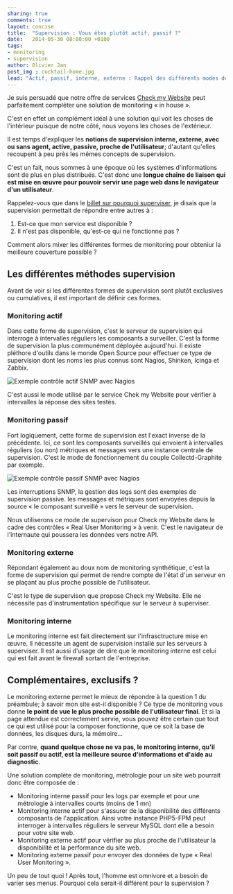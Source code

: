 ```yaml
---
sharing: true
comments: true
layout: concise
title:  "Supervision : Vous êtes plutôt actif, passif ?"
date:   2014-05-30 08:00:00 +0100
tags:
- monitoring
- supervision
author: Olivier Jan
post_img : cocktail-home.jpg
lead: "Actif, passif, interne, externe : Rappel des différents modes de supervision d'un site web."
---
```


Je suis persuadé que notre offre de services [Check my Website](http://www.checkmy.ws) peut parfaitement compléter une solution de monitoring « in house ».

C'est en effet un complément idéal à une solution qui voit les choses de l'intérieur puisque de notre côté, nous voyons les choses de l'extérieur.

Il est temps d'expliquer les **notions de supervision interne, externe, avec ou sans agent, active, passive, proche de l'utilisateur**; d'autant qu'elles recoupent à peu près les mêmes concepts de supervision.

C'est un fait, nous sommes à une époque où les systèmes d'informations sont de plus en plus distribués. C'est donc une **longue chaîne de liaison qui est mise en œuvre pour pouvoir servir une page web dans le navigateur d'un utilisateur**.

Rappelez-vous que dans le [billet sur pourquoi superviser](/2014/02/pourquoi-superviser-site-web/), je disais que la supervision permettait de répondre entre autres à :

1. Est-ce que mon service est disponible ?
2. Il n'est pas disponible, qu'est-ce qui ne fonctionne pas ?

Comment alors mixer les différentes formes de monitoring pour obteniur la meilleure couverture possible ?

## Les différentes méthodes supervision

Avant de voir si les différentes formes de supervision sont plutôt exclusives ou cumulatives, il est important de définir ces formes.

### Monitoring actif

Dans cette forme de supervision, c'est le serveur de supervision qui interroge à intervalles réguliers les composants à surveiller. C'est la forme de supervision la plus communément déployée aujourd'hui. Il existe pléthore d'outils dans le monde Open Source pour effectuer ce type de supervision dont les noms les plus connus sont Nagios, Shinken, Icinga et Zabbix.

![Exemple contrôle actif SNMP avec Nagios](../img/posts/monitoring-interne-externe-actif-passif/nagios-snmp-actif.png)

C'est aussi le mode utilisé par le service Chek my Website pour vérifier à intervalles la réponse des sites testés.

### Monitoring passif

Fort logiquement, cette forme de supervision est l'exact inverse de la précédente. Ici, ce sont les composants surveillés qui envoient à intervalles réguliers (ou non) métriques et messages vers une instance centrale de supervision. C'est le mode de fonctionnement du couple Collectd-Graphite par exemple.

![Exemple contrôle passif SNMP avec Nagios](../img/posts/monitoring-interne-externe-actif-passif/nagios-snmp-passif.png)

Les interruptions SNMP, la gestion des logs sont des exemples de supervision passive. les messages et métriques sont envoyées depuis la source « le composant surveillé » vers le serveur de supervision.

Nous utiliserons ce mode de supervison pour Check my Website dans le cadre des contrôles « Real User Monitoring » à venir. C'est le navigateur de l'internaute qui poussera les données vers notre API.

### Monitoring externe

Répondant également au doux nom de monitoring synthétique, c'est la forme de supervision qui permet de rendre compte de l'état d'un serveur en se plaçant au plus proche possible de l'utilisateur.

C'est le type de supervison que propose Check my Website. Elle ne nécessite pas d'instrumentation spécifique sur le serveur à superviser.

### Monitoring interne

Le monitoring interne est fait directement sur l'infrasctructure mise en œuvre. Il nécessite un agent de supervision installé sur les serveurs à superviser. Il est aussi d'usage de dire que le monitoring interne est celui qui est fait avant le firewall sortant de l'entreprise.

## Complémentaires, exclusifs ?

Le monitoring externe permet le mieux de répondre à la question 1 du préambule; à savoir mon site est-il disponible ? Ce type de monitoring vous donne **le point de vue le plus proche possible de l'utilisateur final**. Et si la page attendue est correctement servie, vous pouvez être certain que tout ce qui est utilisé pour la composer fonctionne, que ce soit la base de données, les disques durs, la mémoire…

Par contre, **quand quelque chose ne va pas, le monitoring interne, qu'il soit passif ou actif, est la meilleure source d'informations et d'aide au diagnostic**.

Une solution complète de monitoring, métrologie pour un site web pourrait donc être composée de :

- Monitoring interne passif pour les logs par exemple et pour une métrologie à intervalles courts (moins de 1 mn)
- Monitoring interne actif pour s'assurer de la disponibilité des différents composants de l'application. Ainsi votre instance PHP5-FPM peut interroger à intervalles réguliers le serveur MySQL dont elle a besoin pour votre site web.
- Monitoring externe actif pour vérifier au plus proche de l'utilisateur la disponibilité et la performance du site web.
- Monitoring externe passif pour envoyer des données de type « Real User Monitoring ».

Un peu de tout quoi ! Après tout, l'homme est omnivore et a besoin de varier ses menus. Pourquoi cela serait-il différent pour la supervision ?

